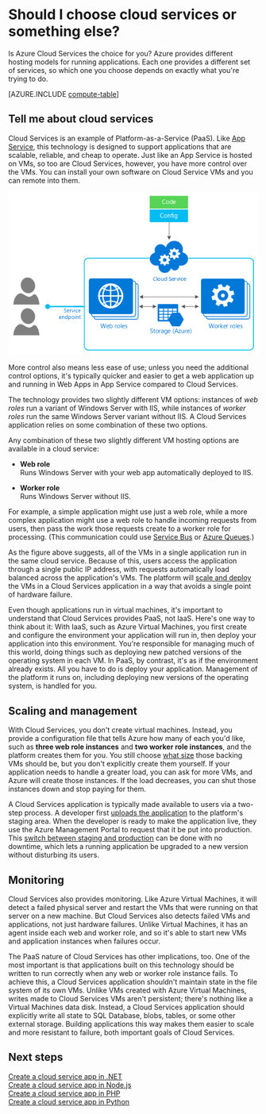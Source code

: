 <properties 
	pageTitle="Azure compute options - Cloud Services | Microsoft Azure" 
	description="Learn about Azure compute hosting options and how they work: App Service, Cloud Services, and Virtual Machines" 
	services="cloud-services"
    documentationCenter=""
	authors="Thraka" 
	manager="timlt"/>

<tags 
	ms.service="multiple" 
	ms.workload="multiple" 
	ms.tgt_pltfrm="na" 
	ms.devlang="na" 
	ms.topic="article" 
	ms.date="04/15/2016" 
	ms.author="adegeo"/>

# Should I choose cloud services or something else?

Is Azure Cloud Services the choice for you? Azure provides different hosting models for running applications. Each one provides a different set of services, so which one you choose depends on exactly what you're trying to do.

[AZURE.INCLUDE [compute-table](../../includes/compute-options-table.md)]

<a name="tellmecs"></a>
## Tell me about cloud services

Cloud Services is an example of Platform-as-a-Service (PaaS). Like [App Service](../app-service-web/app-service-web-overview.md), this technology is designed to support applications that are scalable, reliable, and cheap to operate. Just like an App Service is hosted on VMs, so too are Cloud Services, however, you have more control over the VMs. You can install your own software on Cloud Service VMs and you can remote into them.

![cs_diagram](./media/cloud-services-choose-me/diagram.png) 

More control also means less ease of use; unless you need the  additional control options, it's typically quicker and easier to get a web application up and running in Web Apps in App Service compared to Cloud Services. 

The technology provides two slightly different VM options: instances of *web roles* run a variant of Windows Server with IIS, while instances of *worker roles* run the same Windows Server variant without IIS. A Cloud Services application relies on some combination of these two options. 

Any combination of these two slightly different VM hosting options are available in a cloud service:

* **Web role**  
  Runs Windows Server with your web app automatically deployed to IIS.
  
* **Worker role**  
  Runs Windows Server without IIS.

For example, a simple application might use just a web role, while a more complex application might use a web role to handle incoming requests from users, then pass the work those requests create to a worker role for processing. (This communication could use [Service Bus](../service-bus/service-bus-fundamentals-hybrid-solutions.md) or [Azure Queues](../storage/storage-introduction.md).)

As the figure above suggests, all of the VMs in a single application run in the same cloud service. Because of this, users access the application through a single public IP address, with requests automatically load balanced across the application's VMs. The platform will [scale and deploy](cloud-services-how-to-scale.md) the VMs in a Cloud Services application in a way that avoids a single point of hardware failure. 

Even though applications run in virtual machines, it's important to understand that Cloud Services provides PaaS, not IaaS. Here's one way to think about it: With IaaS, such as Azure Virtual Machines, you first create and configure the environment your application will run in, then deploy your application into this environment. You're responsible for managing much of this world, doing things such as deploying new patched versions of the operating system in each VM. In PaaS, by contrast, it's as if the environment already exists. All you have to do is deploy your application. Management of the platform it runs on, including deploying new versions of the operating system, is handled for you.

## Scaling and management
With Cloud Services, you don't create virtual machines. Instead, you provide a configuration file that tells Azure how many of each you'd like, such as **three web role instances** and **two worker role instances**, and the platform creates them for you.  You still choose [what size](cloud-services-sizes-specs.md) those backing VMs should be, but you don't explicitly create them yourself. If your application needs to handle a greater load, you can ask for more VMs, and Azure will create those instances. If the load decreases, you can shut those instances down and stop paying for them.

A Cloud Services application is typically made available to users via a two-step process. A developer first [uploads the application](cloud-services-how-to-create-deploy.md) to the platform's staging area. When the developer is ready to make the application live, they use the Azure Management Portal to request that it be put into production. This [switch between staging and production](cloud-services-nodejs-stage-application.md) can be done with no downtime, which lets a running application be upgraded to a new version without disturbing its users. 

## Monitoring
Cloud Services also provides monitoring. Like Azure Virtual Machines, it will detect a failed physical server and restart the VMs that were running on that server on a new machine. But Cloud Services also detects failed VMs and applications, not just hardware failures. Unlike Virtual Machines, it has an agent inside each web and worker role, and so it's able to start new VMs and application instances when failures occur.

The PaaS nature of Cloud Services has other implications, too. One of the most important is that applications built on this technology should be written to run correctly when any web or worker role instance fails. To achieve this, a Cloud Services application shouldn't maintain state in the file system of its own VMs. Unlike VMs created with Azure Virtual Machines, writes made to Cloud Services VMs aren't persistent; there's nothing like a Virtual Machines data disk. Instead, a Cloud Services application should explicitly write all state to SQL Database, blobs, tables, or some other external storage. Building applications this way makes them easier to scale and more resistant to failure, both important goals of Cloud Services.

## Next steps
[Create a cloud service app in .NET](cloud-services-dotnet-get-started.md)  
[Create a cloud service app in Node.js](cloud-services-nodejs-develop-deploy-app.md)  
[Create a cloud service app in PHP](../cloud-services-php-create-web-role.md)  
[Create a cloud service app in Python](../cloud-services-python-ptvs.md)
